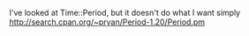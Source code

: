I've looked at Time::Period, but it doesn't do what I want simply
http://search.cpan.org/~pryan/Period-1.20/Period.pm

